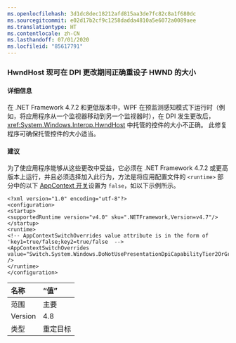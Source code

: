 ```yaml
---
ms.openlocfilehash: 3d1dc8dec18212afd815aa3de7fc82c8a1f680dc
ms.sourcegitcommit: e02d17b2cf9c1258dadda4810a5e6072a0089aee
ms.translationtype: HT
ms.contentlocale: zh-CN
ms.lasthandoff: 07/01/2020
ms.locfileid: "85617791"
---
```

### <a name="hwndhost-now-correctly-resizes-child-hwnd-during-dpi-changes"></a>HwndHost 现可在 DPI 更改期间正确重设子 HWND 的大小

#### <a name="details"></a>详细信息

在 .NET Framework 4.7.2 和更低版本中，WPF 在预监测感知模式下运行时（例如，将应用程序从一个监视器移动到另一个监视器时），在 DPI 发生更改后，<xref:System.Windows.Interop.HwndHost> 中托管的控件的大小不正确。 此修复程序可确保托管控件的大小适当。

#### <a name="suggestion"></a>建议

为了使应用程序能够从这些更改中受益，它必须在 .NET Framework 4.7.2 或更高版本上运行，并且必须选择加入此行为，方法是将应用配置文件的 `<runtime>` 部分中的以下 [AppContext 开关](https://docs.microsoft.com/dotnet/framework/configure-apps/file-schema/runtime/appcontextswitchoverrides-element)设置为 `false`，如以下示例所示。

<pre><code class="lang-xml">&lt;?xml version=&quot;1.0&quot; encoding=&quot;utf-8&quot;?&gt;&#13;&#10;&lt;configuration&gt;&#13;&#10;&lt;startup&gt;&#13;&#10;&lt;supportedRuntime version=&quot;v4.0&quot; sku=&quot;.NETFramework,Version=v4.7&quot;/&gt;&#13;&#10;&lt;/startup&gt;&#13;&#10;&lt;runtime&gt;&#13;&#10;&lt;!-- AppContextSwitchOverrides value attribute is in the form of &#39;key1=true/false;key2=true/false  --&gt;&#13;&#10;&lt;AppContextSwitchOverrides value=&quot;Switch.System.Windows.DoNotUsePresentationDpiCapabilityTier2OrGreater=false&quot; /&gt;&#13;&#10;&lt;/runtime&gt;&#13;&#10;&lt;/configuration&gt;&#13;&#10;</code></pre>

| 名称    | “值”       |
|:--------|:------------|
| 范围   | 主要       |
| Version | 4.8         |
| 类型    | 重定目标 |
